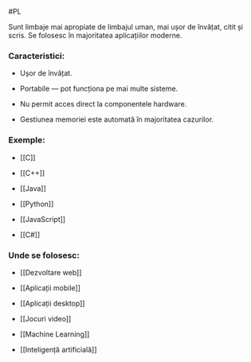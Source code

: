 #PL

Sunt limbaje mai apropiate de limbajul uman, mai ușor de învățat, citit și scris. Se folosesc în majoritatea aplicațiilor moderne.

### Caracteristici:

- Ușor de învățat.
    
- Portabile — pot funcționa pe mai multe sisteme.
    
- Nu permit acces direct la componentele hardware.
    
- Gestiunea memoriei este automată în majoritatea cazurilor.
    

### Exemple:

- [[C]]
    
- [[C++]]
    
- [[Java]]
    
- [[Python]]
    
- [[JavaScript]]
    
- [[C#]]
    

###  Unde se folosesc:

- [[Dezvoltare web]]
    
- [[Aplicații mobile]]
    
- [[Aplicații desktop]]
    
- [[Jocuri video]]
    
- [[Machine Learning]]
    
- [[Inteligență artificială]]